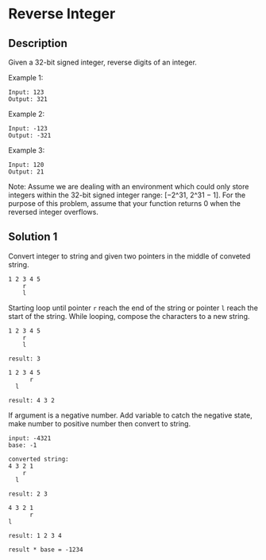 # Reverse Integer

## Description

Given a 32-bit signed integer, reverse digits of an integer.

Example 1:

```
Input: 123
Output: 321
```

Example 2:

```
Input: -123
Output: -321
```

Example 3:

```
Input: 120
Output: 21
```

Note:
Assume we are dealing with an environment which could only store integers within the 32-bit signed integer range: [−2^31,  2^31 − 1]. For the purpose of this problem, assume that your function returns 0 when the reversed integer overflows.

## Solution 1

Convert integer to string and given two pointers in the middle of conveted string.

```
1 2 3 4 5
    r
    l
```

Starting loop until pointer `r` reach the end of the string or pointer `l` reach the start of the string. While looping, compose the characters to a new string.

```
1 2 3 4 5
    r
    l

result: 3
```

```
1 2 3 4 5
      r
  l

result: 4 3 2
```

If argument is a negative number. Add variable to catch the negative state, make number to positive number then convert to string.

```
input: -4321
base: -1

converted string:
4 3 2 1
    r
  l

result: 2 3
```

```
4 3 2 1
      r
l

result: 1 2 3 4
```

```
result * base = -1234
```
